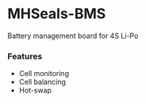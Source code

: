 # MHSeals-BMS
Battery management board for 4S Li-Po
### Features
 - Cell monitoring
 - Cell balancing
 - Hot-swap
